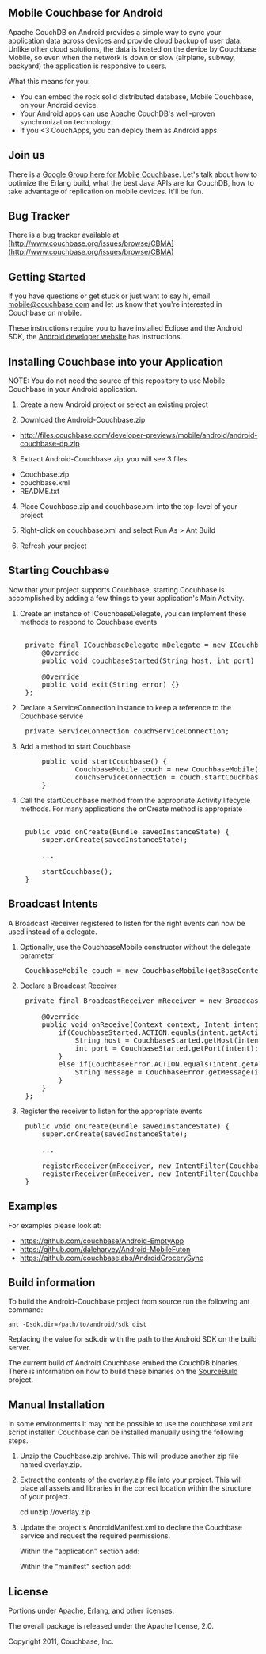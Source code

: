 ## Mobile Couchbase for Android

Apache CouchDB on Android provides a simple way to sync your application data across devices and provide cloud backup of user data. Unlike other cloud solutions, the data is hosted on the device by Couchbase Mobile, so even when the network is down or slow (airplane, subway, backyard) the application is responsive to users.

What this means for you:

* You can embed the rock solid distributed database, Mobile Couchbase, on your Android device.
* Your Android apps can use Apache CouchDB's well-proven synchronization technology.
* If you <3 CouchApps, you can deploy them as Android apps.

## Join us

There is a [Google Group here for Mobile Couchbase](https://groups.google.com/group/mobile-couchbase). Let's talk about how to optimize the Erlang build, what the best Java APIs are for CouchDB, how to take advantage of replication on mobile devices. It'll be fun.

## Bug Tracker

There is a bug tracker available at [http://www.couchbase.org/issues/browse/CBMA](http://www.couchbase.org/issues/browse/CBMA)

## Getting Started

If you have questions or get stuck or just want to say hi, email <mobile@couchbase.com> and let us know that you're interested in Couchbase on mobile.

These instructions require you to have installed Eclipse and the Android SDK, the [Android developer website](http://developer.android.com/sdk/installing.html) has instructions.

## Installing Couchbase into your Application

NOTE: You do not need the source of this repository to use Mobile Couchbase in your Android application.

1.  Create a new Android project or select an existing project

2.  Download the Android-Couchbase.zip
  - http://files.couchbase.com/developer-previews/mobile/android/android-couchbase-dp.zip

3.  Extract Android-Couchbase.zip, you will see 3 files
  - Couchbase.zip
  - couchbase.xml
  - README.txt

4.  Place Couchbase.zip and couchbase.xml into the top-level of your project

5.  Right-click on couchbase.xml and select Run As > Ant Build

6.  Refresh your project

## Starting Couchbase

Now that your project supports Couchbase, starting Cocuhbase is accomplished by adding a few things to your application's Main Activity.

1.  Create an instance of ICouchbaseDelegate, you can implement these methods to respond to Couchbase events
<pre>    
    private final ICouchbaseDelegate mDelegate = new ICouchbaseDelegate() {
        @Override
        public void couchbaseStarted(String host, int port) {}
    
        @Override
        public void exit(String error) {}
    };
</pre>

2.  Declare a ServiceConnection instance to keep a reference to the Couchbase service
<pre>
    private ServiceConnection couchServiceConnection;
</pre>

3.  Add a method to start Couchbase
<pre>
        public void startCouchbase() {
                CouchbaseMobile couch = new CouchbaseMobile(getBaseContext(), mCallback);
                couchServiceConnection = couch.startCouchbase();
        }
</pre>

4.  Call the startCouchbase method from the appropriate Activity lifecycle methods.  For many applications the onCreate method is appropriate
<pre>    
    public void onCreate(Bundle savedInstanceState) {
        super.onCreate(savedInstanceState);
    
        ...
    
        startCouchbase();
    }
</pre>

## Broadcast Intents

A Broadcast Receiver registered to listen for the right events can now be used instead of a delegate.

1.  Optionally, use the CouchbaseMobile constructor without the delegate parameter

<pre>
    CouchbaseMobile couch = new CouchbaseMobile(getBaseContext());
</pre>

2.  Declare a Broadcast Receiver

<pre>
    private final BroadcastReceiver mReceiver = new BroadcastReceiver() {

        @Override
        public void onReceive(Context context, Intent intent) {
            if(CouchbaseStarted.ACTION.equals(intent.getAction())) {
                String host = CouchbaseStarted.getHost(intent);
                int port = CouchbaseStarted.getPort(intent);
            }
            else if(CouchbaseError.ACTION.equals(intent.getAction())) {
                String message = CouchbaseError.getMessage(intent);
            }
        }
    };
</pre>

3.  Register the receiver to listen for the appropriate events

<pre>
    public void onCreate(Bundle savedInstanceState) {
        super.onCreate(savedInstanceState);

        ...

        registerReceiver(mReceiver, new IntentFilter(CouchbaseStarted.ACTION));
        registerReceiver(mReceiver, new IntentFilter(CouchbaseError.ACTION));
    }
</pre>

## Examples

For examples please look at:

* https://github.com/couchbase/Android-EmptyApp
* https://github.com/daleharvey/Android-MobileFuton
* https://github.com/couchbaselabs/AndroidGrocerySync

## Build information

To build the Android-Couchbase project from source run the following ant command:

    ant -Dsdk.dir=/path/to/android/sdk dist

Replacing the value for sdk.dir with the path to the Android SDK on the build server.

The current build of Android Couchbase embed the CouchDB binaries. There is information on how to build these binaries on the [SourceBuild](https://github.com/couchbase/Android-Couchbase-SourceBuild) project.

## Manual Installation

In some environments it may not be possible to use the couchbase.xml ant script installer.  Couchbase can be installed manually using the following steps.

1.  Unzip the Couchbase.zip archive.  This will produce another zip file named overlay.zip.
2.  Extract the contents of the overlay.zip file into your project.  This will place all assets and libraries in the correct location within the structure of your project.

    cd <project root>
    unzip /<path to>/overlay.zip

3.  Update the project's AndroidManifest.xml to declare the Couchbase service and request the required permissions.

    Within the "application" section add:

    <service android:name="com.couchbase.android.CouchbaseService" android:enabled="true" android:exported="false"/>

    Within the "manifest" section add:

    <uses-permission android:name="android.permission.ACCESS_NETWORK_STATE"/>
    <uses-permission android:name="android.permission.INTERNET"/>
    <uses-permission android:name="android.permission.WRITE_EXTERNAL_STORAGE"/>

## License

Portions under Apache, Erlang, and other licenses.

The overall package is released under the Apache license, 2.0.

Copyright 2011, Couchbase, Inc.
